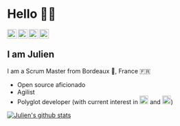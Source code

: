 # Hello 👋🏻

<a href="https://www.linkedin.com/in/jdambron">
  <img align="left" alt="Julien's LinkedIn" width="22px" src="https://cdn.jsdelivr.net/npm/simple-icons/icons/linkedin.svg" />
</a>
<a href="https://twitter.com/JulienDambron">
  <img align="left" alt="Julien's Twitter" width="22px" src="https://cdn.jsdelivr.net/npm/simple-icons/icons/twitter.svg" />
</a>
<a href="https://t.me/JulienDambron">
  <img align="left" alt="Julien's Telegram" width="22px" src="https://cdn.jsdelivr.net/npm/simple-icons/icons/telegram.svg" />
</a>
<a href="https://keybase.io/jdambron">
  <img align="left" alt="Julien's Keybase" width="22px" src="https://cdn.jsdelivr.net/npm/simple-icons/icons/keybase.svg" />
</a>

<br />

## I am Julien

I am a Scrum Master from Bordeaux 🍷, France :fr:

- Open source aficionado
- Agilist
- Polyglot developer (with current interest in <a href="https://www.rust-lang.org/"><img alt="Rust" width="20px" src="https://cdn.jsdelivr.net/npm/simple-icons/icons/rust.svg"></a> and <a href="https://elixir-lang.org/"><img alt="Elixir" width="20px" src="https://cdn.jsdelivr.net/npm/simple-icons/icons/elixir.svg"></a>)

[![Julien's github stats](https://github-readme-stats.vercel.app/api?username=jdambron&theme=gruvbox&show_icons=true&count_private=true)](https://github.com/anuraghazra/github-readme-stats)
